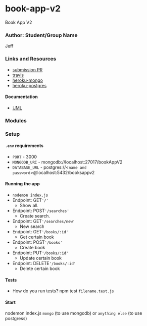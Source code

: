 # book-app-v2
Book App V2

### Author: Student/Group Name
Jeff

### Links and Resources
* [submission PR](https://github.com/jeff-401-js/book-app-v2/pull/1)
* [travis](https://www.travis-ci.com/jeff-401-js/book-app-v2)
* [heroku-mongo](https://murmuring-sea-94133.herokuapp.com/)
* [heroku-postgres](https://pacific-crag-89210.herokuapp.com/)


#### Documentation
* [UML](https://photos.app.goo.gl/LJQL5Wb89FutaJUB6)

### Modules


### Setup
#### `.env` requirements
* `PORT` - 3000
* `MONGODB_URI` - mongodb://localhost:27017/bookAppV2
* `DATABASE_URL` - postgres://<`name and password`>@localhost:5432/booksappv2

#### Running the app
* `nodemon index.js`
* Endpoint: GET`'/'`
  * Show all.
* Endpoint: POST`'/searches'`
  * Create search.
* Endpoint: GET`'/searches/new'`
  * New search
* Endpoint: GET`'/books/:id'`
  * Get certain book
* Endpoint: POST`'/books'`
  * Create book
* Endpoint: PUT`'/books/:id'`
  * Update certain book
* Endpoint: DELETE`'/books/:id'`
  * Delete certain book

  
#### Tests
* How do you run tests?
npm test `filename.test.js`

#### Start
nodemon index.js `mongo` (to use mongodb) or `anything else` (to use postgress)
